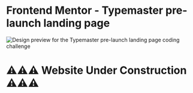 # Frontend Mentor - Typemaster pre-launch landing page

![Design preview for the Typemaster pre-launch landing page
 coding challenge](./preview.jpg)

# ⚠️⚠️⚠️ Website Under Construction ⚠️⚠️⚠️
